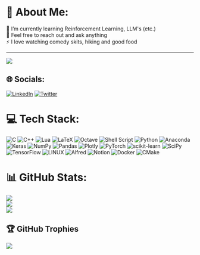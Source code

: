 # 💫 About Me:
🌱 I’m currently learning Reinforcement Learning, LLM's (etc.)<br>💬 Feel free to reach out and ask anything<br>⚡ I love watching comedy skits, hiking and good food

---
[![](https://visitcount.itsvg.in/api?id=m-muaz&icon=0&color=0)](https://visitcount.itsvg.in)

## 🌐 Socials:
[![LinkedIn](https://img.shields.io/badge/LinkedIn-%230077B5.svg?logo=linkedin&logoColor=white)](https://linkedin.com/in/muhammadmuaz) [![Twitter](https://img.shields.io/badge/Twitter-%231DA1F2.svg?logo=Twitter&logoColor=white)](https://twitter.com/its_muazizzm) 

# 💻 Tech Stack:
![C](https://img.shields.io/badge/c-%2300599C.svg?style=plastic&logo=c&logoColor=white) ![C++](https://img.shields.io/badge/c++-%2300599C.svg?style=plastic&logo=c%2B%2B&logoColor=white) ![Lua](https://img.shields.io/badge/lua-%232C2D72.svg?style=plastic&logo=lua&logoColor=white) ![LaTeX](https://img.shields.io/badge/latex-%23008080.svg?style=plastic&logo=latex&logoColor=white) ![Octave](https://img.shields.io/badge/OCTAVE-darkblue?style=plastic&logo=octave&logoColor=fcd683) ![Shell Script](https://img.shields.io/badge/shell_script-%23121011.svg?style=plastic&logo=gnu-bash&logoColor=white) ![Python](https://img.shields.io/badge/python-3670A0?style=plastic&logo=python&logoColor=ffdd54) ![Anaconda](https://img.shields.io/badge/Anaconda-%2344A833.svg?style=plastic&logo=anaconda&logoColor=white) ![Keras](https://img.shields.io/badge/Keras-%23D00000.svg?style=plastic&logo=Keras&logoColor=white) ![NumPy](https://img.shields.io/badge/numpy-%23013243.svg?style=plastic&logo=numpy&logoColor=white) ![Pandas](https://img.shields.io/badge/pandas-%23150458.svg?style=plastic&logo=pandas&logoColor=white) ![Plotly](https://img.shields.io/badge/Plotly-%233F4F75.svg?style=plastic&logo=plotly&logoColor=white) ![PyTorch](https://img.shields.io/badge/PyTorch-%23EE4C2C.svg?style=plastic&logo=PyTorch&logoColor=white) ![scikit-learn](https://img.shields.io/badge/scikit--learn-%23F7931E.svg?style=plastic&logo=scikit-learn&logoColor=white) ![SciPy](https://img.shields.io/badge/SciPy-%230C55A5.svg?style=plastic&logo=scipy&logoColor=%white) ![TensorFlow](https://img.shields.io/badge/TensorFlow-%23FF6F00.svg?style=plastic&logo=TensorFlow&logoColor=white) ![LINUX](https://img.shields.io/badge/Linux-FCC624?style=plastic&logo=linux&logoColor=black) ![Alfred](https://img.shields.io/badge/alfred-%235C1F87.svg?style=plastic&logo=alfred) ![Notion](https://img.shields.io/badge/Notion-%23000000.svg?style=plastic&logo=notion&logoColor=white) ![Docker](https://img.shields.io/badge/docker-%230db7ed.svg?style=plastic&logo=docker&logoColor=white) ![CMake](https://img.shields.io/badge/CMake-%23008FBA.svg?style=plastic&logo=cmake&logoColor=white)
# 📊 GitHub Stats:
![](https://github-readme-stats.vercel.app/api?username=m-muaz&theme=radical&hide_border=false&include_all_commits=false&count_private=true)<br/>
![](https://github-readme-streak-stats.herokuapp.com/?user=m-muaz&theme=radical&hide_border=false)<br/>
![](https://github-readme-stats.vercel.app/api/top-langs/?username=m-muaz&theme=radical&hide_border=false&include_all_commits=false&count_private=true&layout=compact)

## 🏆 GitHub Trophies
![](https://github-profile-trophy.vercel.app/?username=m-muaz&theme=juicyfresh&no-frame=false&no-bg=false&margin-w=4)

<!-- Proudly created with GPRM ( https://gprm.itsvg.in ) -->



<!--
- Hi explorer (👋)! I am Muhammad Muaz, a first year PhD @ UT Austin CS. 
- 🎯 I am really interested in working on next generation wireless networks and sensing systems (in case you don't know what wireless sensing technology is to put it 
briefly for the past couple of years, researchers are trying to study how our environment interact with electromagnetic waves (such as RF waves, light) and extract 
information from it to build systems that can do tasks such as contactless health monitoring, motion detection and tracking etc. In addition to it, I am also interested
in the integration of ML/DL techniques with these systems.
- 🏓In my spare time, I like to play sports, paint, visit new places, etc.
- 📝 Feel free to reach out to me if you want to discuss any cool ideas via [my-email](mailto:m.muaz@utexas.edu)
-->

<!-- ### Hi there 👋 -->

<!--
**m-muaz/m-muaz** is a ✨ _special_ ✨ repository because its `README.md` (this file) appears on your GitHub profile.

Here are some ideas to get you started:
